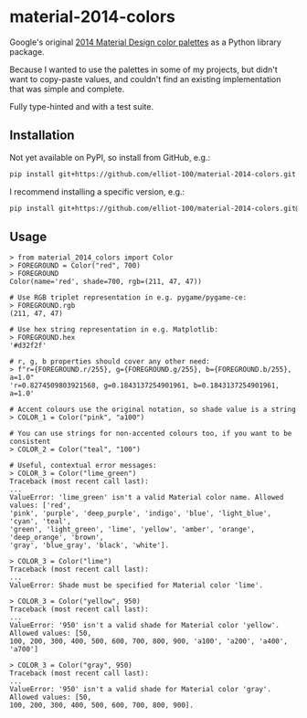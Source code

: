 # material-2014-colors

Google's original [2014 Material Design color palettes](https://m2.material.io/design/color/the-color-system.html#tools-for-picking-colors)
as a Python library package.

Because I wanted to use the palettes in some of my projects, but didn't want to
copy-paste values, and couldn't find an existing implementation that was simple
and complete.

Fully type-hinted and with a test suite.

## Installation

Not yet available on PyPI, so install from GitHub, e.g.:

```sh
pip install git+https://github.com/elliot-100/material-2014-colors.git
```

I recommend installing a specific version, e.g.:

```sh
pip install git+https://github.com/elliot-100/material-2014-colors.git@v0.1.0
```

## Usage

```pycon
> from material_2014_colors import Color
> FOREGROUND = Color("red", 700)
> FOREGROUND
Color(name='red', shade=700, rgb=(211, 47, 47))

# Use RGB triplet representation in e.g. pygame/pygame-ce:
> FOREGROUND.rgb
(211, 47, 47)

# Use hex string representation in e.g. Matplotlib:
> FOREGROUND.hex
'#d32f2f'

# r, g, b properties should cover any other need:
> f"r={FOREGROUND.r/255}, g={FOREGROUND.g/255}, b={FOREGROUND.b/255}, a=1.0"
'r=0.8274509803921568, g=0.1843137254901961, b=0.1843137254901961, a=1.0'

# Accent colours use the original notation, so shade value is a string  
> COLOR_1 = Color("pink", "a100")

# You can use strings for non-accented colours too, if you want to be consistent
> COLOR_2 = Color("teal", "100")

# Useful, contextual error messages:
> COLOR_3 = Color("lime_green") 
Traceback (most recent call last):
...
ValueError: 'lime_green' isn't a valid Material color name. Allowed values: ['red', 
'pink', 'purple', 'deep_purple', 'indigo', 'blue', 'light_blue', 'cyan', 'teal', 
'green', 'light_green', 'lime', 'yellow', 'amber', 'orange', 'deep_orange', 'brown', 
'gray', 'blue_gray', 'black', 'white'].

> COLOR_3 = Color("lime")
Traceback (most recent call last):
...
ValueError: Shade must be specified for Material color 'lime'.

> COLOR_3 = Color("yellow", 950)
Traceback (most recent call last):
...
ValueError: '950' isn't a valid shade for Material color 'yellow'. Allowed values: [50, 
100, 200, 300, 400, 500, 600, 700, 800, 900, 'a100', 'a200', 'a400', 'a700']

> COLOR_3 = Color("gray", 950)
Traceback (most recent call last):
...
ValueError: '950' isn't a valid shade for Material color 'gray'. Allowed values: [50, 
100, 200, 300, 400, 500, 600, 700, 800, 900].
```
